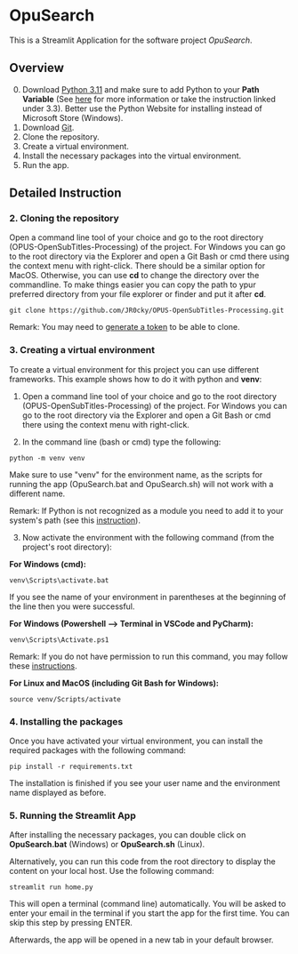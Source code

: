 # OpuSearch
This is a Streamlit Application for the software project *OpuSearch*.

## Overview
0. Download [Python 3.11](https://www.python.org/downloads/release/python-3116/) and make sure to add Python to your **Path Variable** (See [here](https://realpython.com/add-python-to-path/) for more information or take the instruction linked under 3.3). Better use the Python Website for installing instead of Microsoft Store (Windows). 
1. Download [Git](https://git-scm.com/download/win). 
2. Clone the repository.
3. Create a virtual environment.
4. Install the necessary packages into the virtual environment.
5. Run the app.

## Detailed Instruction

### 2. Cloning the repository

Open a command line tool of your choice and go to the root directory (OPUS-OpenSubTitles-Processing) of 
the project. For Windows you can go to the root directory via the Explorer and open a Git Bash or cmd 
there using the context menu with right-click. There should be a similar option for MacOS. Otherwise, you can use **cd** to change the directory over the commandline. 
To make things easier you can copy the path to ypur preferred directory from your file explorer or finder and put it after **cd**.

```
git clone https://github.com/JR0cky/OPUS-OpenSubTitles-Processing.git
```

Remark: You may need to [generate a token](https://docs.github.com/en/authentication/keeping-your-account-and-data-secure/managing-your-personal-access-tokens) to be able to clone.
### 3. Creating a virtual environment
To create a virtual environment for this project you can use different frameworks.
This example shows how to do it with python and **venv**:

1. Open a command line tool of your choice and go to the root directory (OPUS-OpenSubTitles-Processing) of the project.
For Windows you can go to the root directory via the Explorer and open a Git Bash or cmd there using the context menu with right-click.

2. In the command line (bash or cmd) type the following:
```
python -m venv venv
```
Make sure to use "venv" for the environment name, as the scripts for running the app (OpuSearch.bat and OpuSearch.sh)
will not work with a different name.

Remark: If Python is not recognized as a module you need to add it to your system's path
(see this [instruction](https://realpython.com/add-python-to-path/)).

3. Now activate the environment with the following command (from the project's root directory):

**For Windows (cmd):**
```
venv\Scripts\activate.bat
```
If you see the name of your environment in parentheses at the beginning of the line then you were successful.

**For Windows (Powershell --> Terminal in VSCode and PyCharm):**

```
venv\Scripts\Activate.ps1
```

Remark: If you do not have permission to run this command, 
you may follow these [instructions](https://support.enthought.com/hc/en-us/articles/360058403072-Windows-error-activate-ps1-cannot-be-loaded-because-running-scripts-is-disabled-UnauthorizedAccess-).

**For Linux and MacOS (including Git Bash for Windows):**
```
source venv/Scripts/activate
```
### 4. Installing the packages


Once you have activated your virtual environment, you can install the required packages 
with the following command:

```
pip install -r requirements.txt
```
The installation is finished if you see your user name and the environment name displayed as before.

### 5. Running the Streamlit App

After installing the necessary packages, you can double click on **OpuSearch.bat** (Windows) or **OpuSearch.sh** (Linux).

Alternatively, you can run this code from the root directory to display the content on your local host. 
Use the following command:

```
streamlit run home.py
```

This will open a terminal (command line) automatically.
You will be asked to enter your email in the terminal if you start the app for the first time.
You can skip this step by pressing ENTER. 

Afterwards, the app will be opened in a new tab in your default browser.